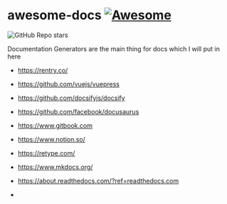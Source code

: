 # awesome-docs [![Awesome](https://awesome.re/badge.svg)](https://awesome.re)
![GitHub Repo stars](https://img.shields.io/github/stars/demo308/awesome-docs?style=for-the-badge&logo=github)



Documentation Generators are the main thing for docs which I will put in here


- https://rentry.co/

- https://github.com/vuejs/vuepress

- https://github.com/docsifyjs/docsify

- https://github.com/facebook/docusaurus

- https://www.gitbook.com

- https://www.notion.so/
- https://retype.com/
- https://www.mkdocs.org/
- https://about.readthedocs.com/?ref=readthedocs.com
- 






